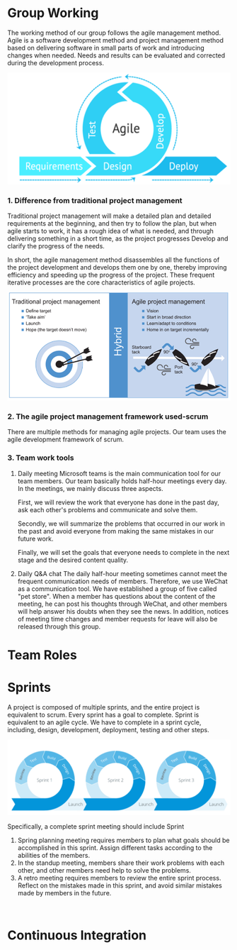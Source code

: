 # Group Working
The working method of our group follows the agile management method. Agile is a software development method and project management method based on delivering software in small parts of work and introducing changes when needed. Needs and results can be evaluated and corrected during the development process.

![](https://github.com/Yj-nnie/web-softwaretools-plain/blob/YingDuan/images/agile%201.png)

### 1. Difference from traditional project management
Traditional project management will make a detailed plan and detailed requirements at the beginning, and then try to follow the plan, but when agile starts to work, it has a rough idea of what is needed, and through delivering something in a short time, as the project progresses Develop and clarify the progress of the needs.

In short, the agile management method disassembles all the functions of the project development and develops them one by one, thereby improving efficiency and speeding up the progress of the project. These frequent iterative processes are the core characteristics of agile projects.

![](https://github.com/Yj-nnie/web-softwaretools-plain/blob/YingDuan/images/tra%20agile.png)

### 2. The agile project management framework used-scrum
There are multiple methods for managing agile projects. Our team uses the agile development framework of scrum.

### 3. Team work tools
1. Daily meeting
   Microsoft teams is the main communication tool for our team members. Our team basically holds half-hour meetings every day. In the meetings, we mainly discuss three aspects.

   First, we will review the work that everyone has done in the past day, ask each other's problems and communicate and solve them. 

   Secondly, we will summarize the problems that occurred in our work in the past and avoid everyone from making the same mistakes in our future work. 

   Finally, we will set the goals that everyone needs to complete in the next stage and the desired content quality.

2. Daily Q&A chat
   The daily half-hour meeting sometimes cannot meet the frequent communication needs of members. Therefore, we use WeChat as a communication tool. We have established a group of five called "pet store". When a member has questions about the content of the meeting, he can post his thoughts through WeChat, and other members will help answer his doubts when they see the news. In addition, notices of meeting time changes and member requests for leave will also be released through this group.

# Team Roles

# Sprints
A project is composed of multiple sprints, and the entire project is equivalent to scrum. Every sprint has a goal to complete. Sprint is equivalent to an agile cycle. We have to complete in a sprint cycle, including, design, development, deployment, testing and other steps.

![](https://github.com/Yj-nnie/web-softwaretools-plain/blob/YingDuan/images/sprint%201.png)

Specifically, a complete sprint meeting should include Sprint

1. Spring planning meeting requires members to plan what goals should be accomplished in this sprint. Assign different tasks according to the abilities of the members.
2. In the standup meeting, members share their work problems with each other, and other members need help to solve the problems.
3. A retro meeting requires members to review the entire sprint process. Reflect on the mistakes made in this sprint, and avoid similar mistakes made by members in the future.

![]()

# Continuous Integration
